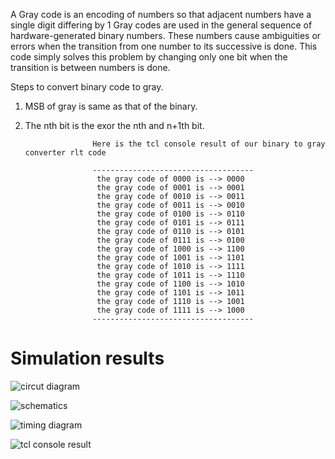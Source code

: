 A Gray code is an encoding of numbers so that adjacent numbers have a single digit differing by 1
Gray codes are used in the general sequence of hardware-generated binary numbers. 
These numbers cause ambiguities or errors when the transition from one number to its successive is done.
This code simply solves this problem by changing only one bit when the transition is between numbers is done.


Steps to convert binary code to gray.</n>
1.  MSB of gray is same as that of the binary.
2.  The nth bit is the exor the nth and n+1th bit.
                       
                       
                       Here is the tcl console result of our binary to gray converter rlt code
                       
                       ------------------------------------
                        the gray code of 0000 is --> 0000
                        the gray code of 0001 is --> 0001
                        the gray code of 0010 is --> 0011
                        the gray code of 0011 is --> 0010
                        the gray code of 0100 is --> 0110
                        the gray code of 0101 is --> 0111
                        the gray code of 0110 is --> 0101
                        the gray code of 0111 is --> 0100
                        the gray code of 1000 is --> 1100
                        the gray code of 1001 is --> 1101
                        the gray code of 1010 is --> 1111
                        the gray code of 1011 is --> 1110
                        the gray code of 1100 is --> 1010
                        the gray code of 1101 is --> 1011
                        the gray code of 1110 is --> 1001
                        the gray code of 1111 is --> 1000
                       ------------------------------------


# Simulation results
![circut diagram](https://user-images.githubusercontent.com/96820094/219840721-e6acbced-e949-48ec-b978-0550ca54aeb8.png)

![schematics](https://user-images.githubusercontent.com/96820094/219840780-74af890b-28db-469c-833c-09c3cba48c77.png)

![timing diagram](https://user-images.githubusercontent.com/96820094/219840830-b174ff0d-f4d2-4dfb-a473-0f7152de536f.png)

![tcl console result](https://user-images.githubusercontent.com/96820094/219840870-143530e0-a3f5-49ab-ac9c-1d13ad9662ae.png)





